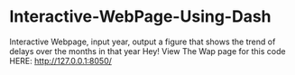 # Interactive-WebPage-Using-Dash
Interactive Webpage, input year, output a figure that shows the trend of delays over the months in that year
Hey! View The Wap page for this code HERE: http://127.0.0.1:8050/ 
